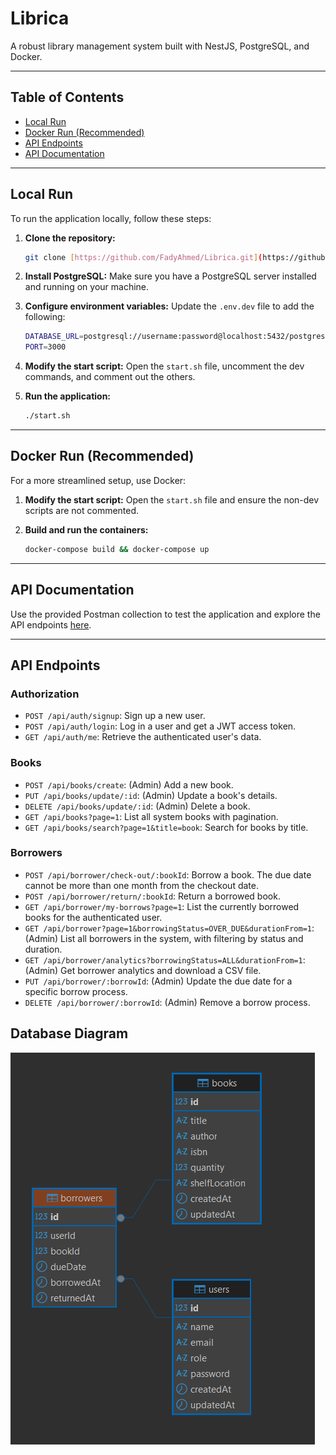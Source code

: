 # Librica

A robust library management system built with NestJS, PostgreSQL, and Docker.

---

## Table of Contents
- [Local Run](#local-run)
- [Docker Run (Recommended)](#docker-run-recommended)
- [API Endpoints](#api-endpoints)
- [API Documentation](#api-documentation)

---

## Local Run

To run the application locally, follow these steps:

1.  **Clone the repository:**
    ```bash
    git clone [https://github.com/FadyAhmed/Librica.git](https://github.com/FadyAhmed/Librica.git)
    ```

2.  **Install PostgreSQL:**
    Make sure you have a PostgreSQL server installed and running on your machine.

3.  **Configure environment variables:**
    Update the `.env.dev` file to add the following:
    ```bash
    DATABASE_URL=postgresql://username:password@localhost:5432/postgres?currentSchema=librica
    PORT=3000
    ```

4.  **Modify the start script:**
    Open the `start.sh` file, uncomment the dev commands, and comment out the others.

5.  **Run the application:**
    ```bash
    ./start.sh
    ```

---

## Docker Run (Recommended)

For a more streamlined setup, use Docker:

1.  **Modify the start script:**
    Open the `start.sh` file and ensure the non-dev scripts are not commented.

2.  **Build and run the containers:**
    ```bash
    docker-compose build && docker-compose up
    ```

---

## API Documentation

Use the provided Postman collection to test the application and explore the API endpoints [here](Librica.postman_collection.json).

---

## API Endpoints

### Authorization

-   `POST /api/auth/signup`: Sign up a new user.
-   `POST /api/auth/login`: Log in a user and get a JWT access token.
-   `GET /api/auth/me`: Retrieve the authenticated user's data.

### Books

-   `POST /api/books/create`: (Admin) Add a new book.
-   `PUT /api/books/update/:id`: (Admin) Update a book's details.
-   `DELETE /api/books/update/:id`: (Admin) Delete a book.
-   `GET /api/books?page=1`: List all system books with pagination.
-   `GET /api/books/search?page=1&title=book`: Search for books by title.

### Borrowers

-   `POST /api/borrower/check-out/:bookId`: Borrow a book. The due date cannot be more than one month from the checkout date.
-   `POST /api/borrower/return/:bookId`: Return a borrowed book.
-   `GET /api/borrower/my-borrows?page=1`: List the currently borrowed books for the authenticated user.
-   `GET /api/borrower?page=1&borrowingStatus=OVER_DUE&durationFrom=1`: (Admin) List all borrowers in the system, with filtering by status and duration.
-   `GET /api/borrower/analytics?borrowingStatus=ALL&durationFrom=1`: (Admin) Get borrower analytics and download a CSV file.
-   `PUT /api/borrower/:borrowId`: (Admin) Update the due date for a specific borrow process.
-   `DELETE /api/borrower/:borrowId`: (Admin) Remove a borrow process.

## Database Diagram
![Image description](./db-diagram.jpg)
